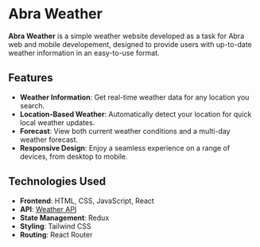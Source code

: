 # Abra Weather

**Abra Weather** is a simple weather website developed as a task for Abra web and mobile developement, designed to provide users with up-to-date weather information in an easy-to-use format.

## Features

- **Weather Information**: Get real-time weather data for any location you search.
- **Location-Based Weather**: Automatically detect your location for quick local weather updates.
- **Forecast**: View both current weather conditions and a multi-day weather forecast.
- **Responsive Design**: Enjoy a seamless experience on a range of devices, from desktop to mobile.

## Technologies Used

- **Frontend**: HTML, CSS, JavaScript, React
- **API**: [Weather API](https://www.accuweather.com/)
- **State Management**: Redux
- **Styling**: Tailwind CSS
- **Routing**: React Router

